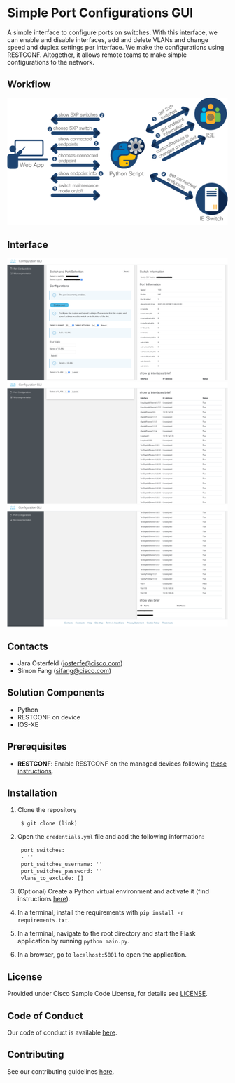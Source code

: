 # Simple Port Configurations GUI
A simple interface to configure ports on switches. With this interface, we can enable and disable interfaces, add and delete VLANs and change speed and duplex settings per interface. We make the configurations using RESTCONF. Altogether, it allows remote teams to make simple configurations to the network.

## Workflow
![Workflow](IMAGES/workflow.png)

## Interface
![Screenshot_1](IMAGES/port_config_1.png)
![Screenshot_2](IMAGES/port_config_2.png)
![Screenshot_3](IMAGES/port_config_3.png)

## Contacts
* Jara Osterfeld (josterfe@cisco.com)
* Simon Fang (sifang@cisco.com)

## Solution Components
* Python
* RESTCONF on device
* IOS-XE

## Prerequisites
- **RESTCONF**: Enable RESTCONF on the managed devices following [these instructions](https://developer.cisco.com/docs/ios-xe/#!enabling-restconf-on-ios-xe/authentication).


## Installation

1. Clone the repository

        $ git clone (link)

2. Open the `credentials.yml` file and add the following information:
    
        port_switches:
        - '' 
        port_switches_username: ''
        port_switches_password: ''
        vlans_to_exclude: []

3. (Optional) Create a Python virtual environment and activate it (find instructions [here](https://docs.python.org/3/tutorial/venv.html)).

4. In a terminal, install the requirements with `pip install -r requirements.txt`.

5. In a terminal, navigate to the root directory and start the Flask application by running `python main.py`. 

6. In a browser, go to `localhost:5001` to open the application.

## License
Provided under Cisco Sample Code License, for details see [LICENSE](./LICENSE.md).



## Code of Conduct
Our code of conduct is available [here](./CODE_OF_CONDUCT.md).



## Contributing
See our contributing guidelines [here](./CONTRIBUTING.md).
